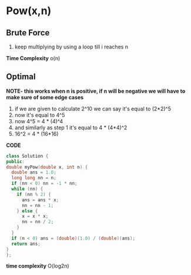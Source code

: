 # Pow(x,n)

## Brute Force

1) keep multiplying by using a loop till i reaches n

**Time Complexity** o(n)

## Optimal

**NOTE- this works when n is positive, if n will be negative we will have to make sure of some edge cases**

1) if we are given to calculate 2^10 we can say it's equal to (2*2)^5 
2) now it's equal to 4^5 
3) now 4^5 = 4 * (4)^4 
4) and similarly as step 1 it's equal to 4 * (4*4)^2 
5) 16^2  = 4 * (16*16)

**CODE**

```cpp
class Solution {
public:
double myPow(double x, int n) {
  double ans = 1.0;
  long long nn = n;
  if (nn < 0) nn = -1 * nn;
  while (nn) {
    if (nn % 2) {
      ans = ans * x;
      nn = nn - 1;
    } else {
      x = x * x;
      nn = nn / 2;
    }
  }
  if (n < 0) ans = (double)(1.0) / (double)(ans);
  return ans;
}
};
```
**time complexity** O(log2n)

